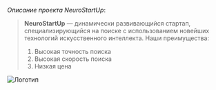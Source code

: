 _Описание проекта NeuroStartUp_:
> __NeuroStartUp__ — динамически развивающийся стартап, специализирующийся на поиске с использованием новейших технологий искусственного интеллекта.
> Наши преимущества:
> 1. Высокая точность поиска
> 2. Высокая скорость поиска
> 3. Низкая цена

![Логотип](https://netology-code.github.io/git-homeworks/introduction/assets/logo.png)